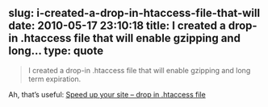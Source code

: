 slug: i-created-a-drop-in-htaccess-file-that-will
date: 2010-05-17 23:10:18
title: I created a drop-in .htaccess file that will enable gzipping and long...
type: quote
---

> I created a drop-in .htaccess file that will enable gzipping and long term expiration.

Ah, that’s useful: [Speed up your site – drop in .htaccess file](http://www.sergeychernyshev.com/blog/speed-up-your-site-drop-in-htaccess-file/?utm_source=feedburner&utm_medium=feed&utm_campaign=Feed%3A+SergeyChernyshevsBlog+%28Sergey+Chernyshev%27s+blog%29)
